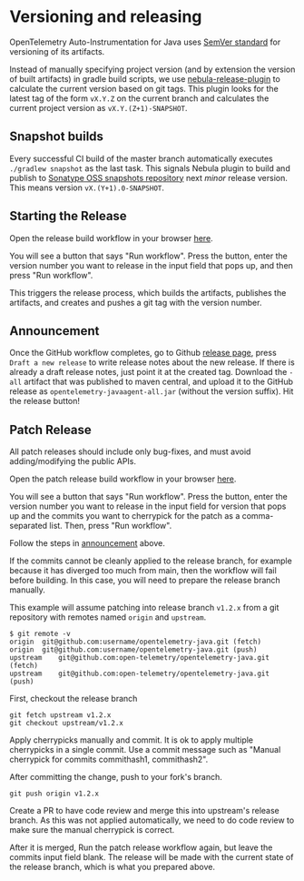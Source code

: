 # Versioning and releasing

OpenTelemetry Auto-Instrumentation for Java uses [SemVer standard](https://semver.org) for versioning of its artifacts.

Instead of manually specifying project version (and by extension the version of built artifacts)
in gradle build scripts, we use [nebula-release-plugin](https://github.com/nebula-plugins/nebula-release-plugin)
to calculate the current version based on git tags. This plugin looks for the latest tag of the form
`vX.Y.Z` on the current branch and calculates the current project version as `vX.Y.(Z+1)-SNAPSHOT`.

## Snapshot builds
Every successful CI build of the master branch automatically executes `./gradlew snapshot` as the last task.
This signals Nebula plugin to build and publish to
[Sonatype OSS snapshots repository](https://oss.sonatype.org/content/repositories/snapshots/io/opentelemetry/)
next _minor_ release version. This means version `vX.(Y+1).0-SNAPSHOT`.

## Starting the Release

Open the release build workflow in your browser [here](https://github.com/open-telemetry/opentelemetry-java-instrumentation/actions?query=workflow%3A%22Release+Build%22).

You will see a button that says "Run workflow". Press the button, enter the version number you want
to release in the input field that pops up, and then press "Run workflow".

This triggers the release process, which builds the artifacts, publishes the artifacts, and creates
and pushes a git tag with the version number.

## Announcement

Once the GitHub workflow completes, go to Github [release
page](https://github.com/open-telemetry/opentelemetry-java-instrumentation/releases), press
`Draft a new release` to write release notes about the new release. If there is already a draft
release notes, just point it at the created tag. Download the `-all` artifact that was published
to maven central, and upload it to the GitHub release as `opentelemetry-javaagent-all.jar`
(without the version suffix). Hit the release button!

## Patch Release

All patch releases should include only bug-fixes, and must avoid
adding/modifying the public APIs.

Open the patch release build workflow in your browser [here](https://github.com/open-telemetry/opentelemetry-java-instrumentation/actions?query=workflow%3A%22Patch+Release+Build%22).

You will see a button that says "Run workflow". Press the button, enter the version number you want
to release in the input field for version that pops up and the commits you want to cherrypick for the
patch as a comma-separated list. Then, press "Run workflow".

Follow the steps in [announcement](#announcement) above.

If the commits cannot be cleanly applied to the release branch, for example because it has diverged
too much from main, then the workflow will fail before building. In this case, you will need to
prepare the release branch manually.

This example will assume patching into release branch `v1.2.x` from a git repository with remotes
named `origin` and `upstream`.

```
$ git remote -v
origin	git@github.com:username/opentelemetry-java.git (fetch)
origin	git@github.com:username/opentelemetry-java.git (push)
upstream	git@github.com:open-telemetry/opentelemetry-java.git (fetch)
upstream	git@github.com:open-telemetry/opentelemetry-java.git (push)
```

First, checkout the release branch

```
git fetch upstream v1.2.x
git checkout upstream/v1.2.x
```

Apply cherrypicks manually and commit. It is ok to apply multiple cherrypicks in a single commit.
Use a commit message such as "Manual cherrypick for commits commithash1, commithash2".

After committing the change, push to your fork's branch.

```
git push origin v1.2.x
```

Create a PR to have code review and merge this into upstream's release branch. As this was not
applied automatically, we need to do code review to make sure the manual cherrypick is correct.

After it is merged, Run the patch release workflow again, but leave the commits input field blank.
The release will be made with the current state of the release branch, which is what you prepared
above.
